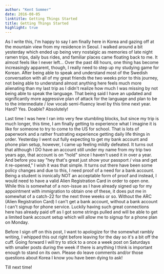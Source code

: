 ```yaml
---
author: "Kent Sommer"
date: 2016-08-05
linktitle: Getting Things Started
title: Getting Things Started
highlight: true
---
```


As I write this, I'm happy to say I am finally here in Korea and gazing off at the mountain view from my residence in Seoul. I walked around a bit yesterday which ended up being very nostalgic as memories of late night ramen trips, daily bus rides, and familiar places came floating back to me. It almost feels like I never left... Over the past 48 hours, one thing has become increasingly apparent, though, I really need to step up my studying game for Korean. After being able to speak and understand most of the Swedish conversation with all of my great friends the two weeks prior to this journey, not being able to understand almost anything here feels much more alienating than my last trip as I didn't realize how much I was missing by not being able to speak the language. That being said I have an updated and significantly more aggressive plan of attack for the language and plan to be to the intermediate / low vocab semi-fluency level by this time next year. Hard? Yes. Doable? Absolutely!

Last time I was here I ran into very few stumbling blocks, but since my trip is much longer, this time, I am finally getting to experience what I imagine it is like for someone to try to come to the US for school. That is lots of paperwork and a rather frustrating experience getting daily life things in order. Yesterday I went out fully expecting to get my bank account and phone plan setup, however, I came up feeling mildly defeated. It turns out that although I DO have an account still under my name from my trip two years ago, that account is on "hold" since I haven't used it in over a year. And before you say "hey that's great just show your passport / visa and get it re-opened," I wish it was that simple. It turns out there have been some policy changes and due to this, I need proof of a need for a bank account. Being a student is ironically NOT an acceptable form of proof and instead, I would need to have a valid Alien Registration Card in order to open one. While this is somewhat of a non-issue as I have already signed up for my appointment with immigration to obtain one of these, it does put me in somewhat of a catch-22 for the next three weeks or so. Without the ARC (Alien Registration Card) I can't get a bank account, without a bank account I can't signup for phone service. Luckily having such great connections here has already paid off as I got some strings pulled and will be able to get a limited bank account setup which will allow me to signup for a phone plan on Monday. 

Before I sign off on this post, I want to apologize for the somewhat rambly writing, I whipped this out right before leaving for the day so it's a bit off the cuff. Going forward I will try to stick to a once a week post on Saturdays with smaller posts during the week if there is anything I think is important enough to stand on its own. Please do leave comments and/or  those questions about Korea I know you have been dying to ask!

Till next time!